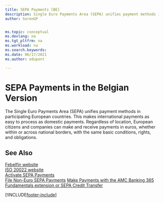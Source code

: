 ```yaml
---
title: SEPA Payments [BE]
description: Single Euro Payments Area (SEPA) unifies payment methods in participating European countries and international payments as easy to process as domestic payments.
author: SorenGP


ms.topic: conceptual
ms.devlang: na
ms.tgt_pltfrm: na
ms.workload: na
ms.search.keywords:
ms.date: 06/17/2021
ms.author: edupont

---
```

# SEPA Payments in the Belgian Version

The Single Euro Payments Area (SEPA) unifies payment methods in participating European countries. This makes international payments as easy to process as domestic payments. Regardless of location, European citizens and companies can make and receive payments in euros, whether within or across national borders, with the same basic conditions, rights, and obligations.  

## See Also

[Febelfin website](https://go.microsoft.com/fwlink/?LinkId=275119)   
[ISO 20022 website](https://go.microsoft.com/fwlink/?LinkId=275120)   
[Activate SEPA Payments](/d365businesscentral/LocalFunctionality/Belgium/belgian-electronic-payments)   
[File Non-Euro SEPA Payments](/d365businesscentral/LocalFunctionality/Belgium/belgian-electronic-payments)
[Make Payments with the AMC Banking 365 Fundamentals extension or SEPA Credit Transfer](../../finance-make-payments-with-bank-data-conversion-service-or-sepa-credit-transfer.md)  

[!INCLUDE[footer-include](../../includes/footer-banner.md)]
